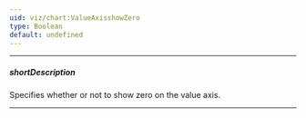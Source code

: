 ```yaml
---
uid: viz/chart:ValueAxisshowZero
type: Boolean
default: undefined
---
```

---
##### shortDescription
Specifies whether or not to show zero on the value axis.

---
<!--
By default, the value axis shows zero for area- and bar-like series, and hides it for others. To force showing zero regardless of the series type, set the **showZero** property to **true**. If you set this property to **false**, zero will be hidden until it is included in any series.
-->